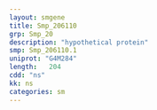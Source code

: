 ```yaml
---
layout: smgene
title: Smp_206110
grp: Smp_20
description: "hypothetical protein"
smp: Smp_206110.1
uniprot: "G4M284"
length:   204
cdd: "ns"
kk: ns
categories: sm
---
```

